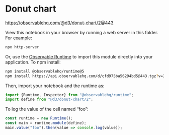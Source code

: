 # Donut chart

https://observablehq.com/@d3/donut-chart/2@443

View this notebook in your browser by running a web server in this folder. For
example:

~~~sh
npx http-server
~~~

Or, use the [Observable Runtime](https://github.com/observablehq/runtime) to
import this module directly into your application. To npm install:

~~~sh
npm install @observablehq/runtime@5
npm install https://api.observablehq.com/d/cfd975ba56294bd5@443.tgz?v=3
~~~

Then, import your notebook and the runtime as:

~~~js
import {Runtime, Inspector} from "@observablehq/runtime";
import define from "@d3/donut-chart/2";
~~~

To log the value of the cell named “foo”:

~~~js
const runtime = new Runtime();
const main = runtime.module(define);
main.value("foo").then(value => console.log(value));
~~~
